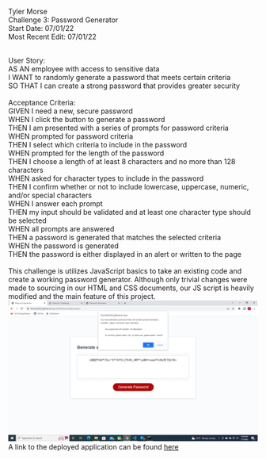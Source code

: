 Tyler Morse<br>
Challenge 3: Password Generator<br>
Start Date: 07/01/22<br>
Most Recent Edit: 07/01/22<br>

<br>
User Story:<br>
AS AN employee with access to sensitive data<br>
I WANT to randomly generate a password that meets certain criteria<br>
SO THAT I can create a strong password that provides greater security<br>
<br>
Acceptance Criteria:<br>
GIVEN I need a new, secure password<br>
WHEN I click the button to generate a password<br>
THEN I am presented with a series of prompts for password criteria<br>
WHEN prompted for password criteria<br>
THEN I select which criteria to include in the password<br>
WHEN prompted for the length of the password<br>
THEN I choose a length of at least 8 characters and no more than 128 characters<br>
WHEN asked for character types to include in the password<br>
THEN I confirm whether or not to include lowercase, uppercase, numeric, and/or special characters<br>
WHEN I answer each prompt<br>
THEN my input should be validated and at least one character type should be selected<br>
WHEN all prompts are answered<br>
THEN a password is generated that matches the selected criteria<br>
WHEN the password is generated<br>
THEN the password is either displayed in an alert or written to the page<br>
<br>
This challenge is utilizes JavaScript basics to take an existing code and create a working password generator. Although only trivial changes were made to sourcing in our HTML and CSS documents, our JS script is heavily modified and the main feature of this project.
<img src="assets/images/screenshot.png" alt="A screenshot of the deployed application">
A link to the deployed application can be found <a href="https://tmorse2222.github.io/SpecifiedPasswordGenerator/" target=blank>here</a>